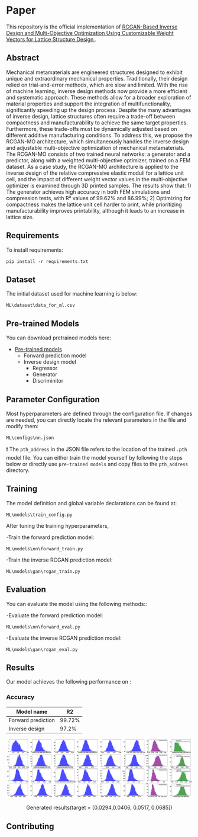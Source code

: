 
# Paper

This repository is the official implementation of [RCGAN-Based Inverse Design and Multi-Objective Optimization Using Customizable Weight Vectors for Lattice Structure Design ](xxx). 

## Abstract

Mechanical metamaterials are engineered structures designed to exhibit unique and extraordinary mechanical properties. Traditionally, their design relied on trial-and-error methods, which are slow and limited. With the rise of machine learning, inverse design methods now provide a more efficient and systematic approach. These methods allow for a broader exploration of material properties and support the integration of multifunctionality, significantly speeding up the design process. Despite the many advantages of inverse design, lattice structures often require a trade-off between compactness and manufacturability to achieve the same target properties. Furthermore, these trade-offs must be dynamically adjusted based on different additive manufacturing conditions. To address this, we propose the RCGAN-MO architecture, which simultaneously handles the inverse design and adjustable multi-objective optimization of mechanical metamaterials. The RCGAN-MO consists of two trained neural networks: a generator and a predictor, along with a weighted multi-objective optimizer, trained on a FEM dataset. As a case study, the RCGAN-MO architecture is applied to the inverse design of the relative compressive elastic moduli  for a lattice unit cell, and the impact of different weight vector values in the multi-objective optimizer is examined through 3D printed samples. The results show that: 1) The generator achieves high accuracy in both FEM simulations and compression tests, with R² values of 99.62% and 86.99%; 2) Optimizing for compactness makes the lattice unit cell harder to print, while prioritizing manufacturability improves printability, although it leads to an increase in lattice size.



## Requirements

To install requirements:

```setup
pip install -r requirements.txt
```

## Dataset

The initial dataset used for machine learning is below:
```dataset
ML\dataset\data_for_ml.csv
```

## Pre-trained Models

You can download pretrained models here:

- [Pre-trained models](https://drive.google.com/drive/folders/1NSqfPPsY1RPsla_znxMMUr7pr5FpA_6i?usp=drive_link)  
  - Forward prediction model
  - Inverse design model
    - Regressor
    - Generator
    - Discriminitor


## Parameter Configuration

Most hyperparameters are defined through the configuration file. If changes are needed, you can directly locate the relevant parameters in the file and modify them:

```parameter
ML\configs\nn.json
```
:exclamation: The `pth_address` in the JSON file refers to the location of the trained `.pth` model file. You can either train the model yourself by following the steps below or directly use `pre-trained models` and copy files to the `pth_address` directory.


## Training

The model definition and global variable declarations can be found at:

    ML\models\train_config.py

After tuning the training hyperparameters,

-Train the forward prediction model:  

    ML\models\nn\forward_train.py


-Train the inverse RCGAN prediction model:

    ML\models\gan\rcgan_train.py


## Evaluation

You can evaluate the model using the following methods::  

-Evaluate the forward prediction model:

    ML\models\nn\forward_eval.py

-Evaluate the inverse RCGAN prediction model:

    ML\models\gan\rcgan_eval.py

## Results

Our model achieves the following performance on :

### Accuracy

| Model name         | R2  |
| ------------------ |---------------- | 
| Forward prediction   |     99.72%         |
| Inverse design   |     97.2%         |

<div style="text-align: center;">
  <img src="figs/gen_img.jpg" alt="Generated Image" width="800" />
  <p>Generated results(target = [0.0294,0.0406, 0.0517, 0.0685])</p>
</div>



## Contributing

